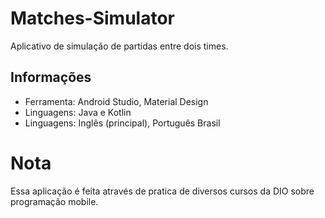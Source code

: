 # Matches-Simulator
Aplicativo de simulação de partidas entre dois times.

## Informações
 - Ferramenta: Android Studio, Material Design
 - Linguagens: Java e Kotlin
 - Linguagens: Inglês (principal), Português Brasil

# Nota
Essa aplicação é feita através de pratica de diversos cursos da DIO sobre programação mobile.

